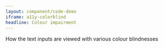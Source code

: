 ```yaml
---
layout: component/code-demo
iframe: a11y-colorblind
headline: Colour impairment
---
```



How the text inputs are viewed with various colour blindnesses
